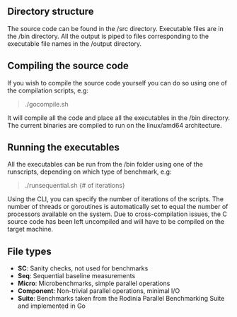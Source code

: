 Directory structure
--------------------
The source code can be found in the /src directory. Executable files are in the /bin directory. All the output is piped to files corresponding to the executable file names in the /output directory.

Compiling the source code
-------------------------
If you wish to compile the source code yourself you can do so using one of the compilation scripts, e.g: 
> 	./gocompile.sh

It will compile all the code and place all the executables in the /bin directory. The current binaries are compiled to run on the linux/amd64 architecture.

Running the executables
-----------------------
All the executables can be run from the /bin folder using one of the runscripts, depending on which type of benchmark, e.g:  
> 	./runsequential.sh {# of iterations}

Using the CLI, you can specify the number of iterations of the scripts. The number of threads or goroutines is automatically set to equal the number of processors available on the system. Due to cross-compilation issues, the C source code has been left uncompiled and will have to be compiled on the target machine. 

File types
----------
- **SC**: Sanity checks, not used for benchmarks
- **Seq**: Sequential baseline measurements
- **Micro**: Microbenchmarks, simple parallel operations
- **Component**: Non-trivial parallel operations, minimal I/O
- **Suite**: Benchmarks taken from the Rodinia Parallel Benchmarking Suite and implemented in Go